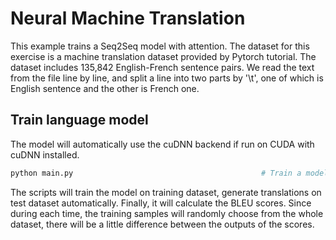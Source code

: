 #  Neural Machine Translation

This example trains a Seq2Seq model with attention. The dataset for this exercise is a machine translation dataset provided by Pytorch tutorial. 
The dataset includes 135,842 English-French sentence pairs. We read the text from the file line by line, and split a line into two parts by '\t', 
one of which is English sentence and the other is French one. 

## Train language model

The model will automatically use the cuDNN backend if run on CUDA with cuDNN installed.

```bash 
python main.py                                          # Train a model with default hyperparameters
```

The scripts will train the model on training dataset, generate translations on test dataset automatically. Finally, it will calculate the BLEU scores. 
Since during each time, the training samples will randomly choose from the whole dataset, there will be a little difference between the outputs of the scores.
